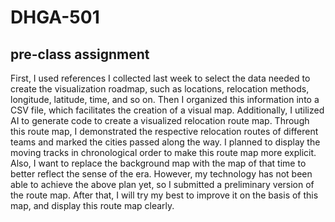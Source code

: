# DHGA-501
## pre-class assignment
First, I used references I collected last week to select the data needed to create the visualization roadmap, such as locations, relocation methods, longitude, latitude, time, and so on. Then I organized this information into a CSV file, which facilitates the creation of a visual map. Additionally, I utilized AI to generate code to create a visualized relocation route map. Through this route map, I demonstrated the respective relocation routes of different teams and marked the cities passed along the way. 
I planned to display the moving tracks in chronological order to make this route map more explicit. Also, I want to replace the background map with the map of that time to better reflect the sense of the era. However, my technology has not been able to achieve the above plan yet, so I submitted a preliminary version of the route map. After that, I will try my best to improve it on the basis of this map, and display this route map clearly.
